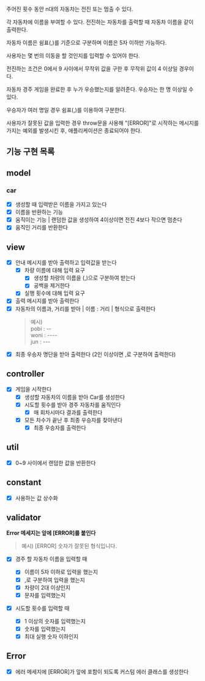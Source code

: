 주어진 횟수 동안 n대의 자동차는 전진 또는 멈출 수 있다.

각 자동차에 이름을 부여할 수 있다. 전진하는 자동차를 출력할 때 자동차 이름을 같이 출력한다.

자동차 이름은 쉼표(,)를 기준으로 구분하며 이름은 5자 이하만 가능하다.

사용자는 몇 번의 이동을 할 것인지를 입력할 수 있어야 한다.

전진하는 조건은 0에서 9 사이에서 무작위 값을 구한 후 무작위 값이 4 이상일 경우이다.

자동차 경주 게임을 완료한 후 누가 우승했는지를 알려준다. 우승자는 한 명 이상일 수 있다.

우승자가 여러 명일 경우 쉼표(,)를 이용하여 구분한다.

사용자가 잘못된 값을 입력한 경우 throw문을 사용해 "[ERROR]"로 시작하는 메시지를 가지는
예외를 발생시킨 후, 애플리케이션은 종료되어야 한다.

## 기능 구현 목록

## model

### car

- [x] 생성할 때 입력받은 이름을 가지고 있는다
- [x] 이름을 반환하는 기능
- [x] 움직이는 기능 | 랜덤한 값을 생성하여 4이상이면 전진 4보다 작으면 멈춘다
- [x] 움직인 거리를 반환한다

## view

- [x] 안내 메시지를 받아 출력하고 입력값을 받는다
  - [x] 차량 이름에 대해 입력 요구
    - [x] 생성할 차량의 이름을 (,)으로 구분하여 받는다
    - [x] 공백을 제거한다
  - [x] 실행 횟수에 대해 입력 요구
- [x] 출력 메시지를 받아 출력한다
- [x] 자동차의 이름과, 거리를 받아 | 이름 : 거리 | 형식으로 출력한다
  > 예시)<br/> pobi : --<br/>
        woni : ----<br/>
        jun : ---
- [x] 최종 우승자 명단을 받아 출력한다 (2인 이상이면 ,로 구분하여 출력한다)

## controller

- [x] 게임을 시작한다
  - [x] 생성할 자동차의 이름을 받아 Car를 생성한다
  - [x] 시도할 횟수를 받아 경주 자동차를 움직인다
    - [x] 매 회차시마다 결과를 출력한다
  - [x] 모든 차수가 끝난 후 최종 우승자를 찾아낸다
    - [x] 최종 우승자를 출력한다

## util

- [x] 0~9 사이에서 랜덤한 값을 반환한다

## constant

- [x] 사용하는 값 상수화

## validator

**Error 메세지는 앞에 [ERROR]를 붙인다**

> 예시) [ERROR] 숫자가 잘못된 형식입니다.

- [x] 경주 할 자동차 이름을 입력할 때

  - [x] 이름이 5자 이하로 입력을 했는지
  - [x] ,로 구분하여 입력을 했는지
  - [x] 차량이 2대 이상인지
  - [x] 문자를 입력했는지

- [x] 시도할 횟수를 입력할 때

  - [x] 1 이상의 숫자를 입력했는지
  - [x] 숫자를 입력했는지
  - [x] 최대 실행 숫자 이하인지

## Error

- [x] 에러 메세지에 [ERROR]가 앞에 포함이 되도록 커스텀 에러 클래스를 생성한다

